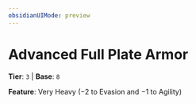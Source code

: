 ```yaml
---
obsidianUIMode: preview
---
```

# Advanced Full Plate Armor

**Tier**: `3` | **Base**: `8`

**Feature**: Very Heavy (−2 to Evasion and −1 to Agility)

